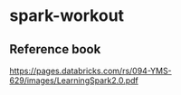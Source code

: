 # spark-workout


## Reference book
https://pages.databricks.com/rs/094-YMS-629/images/LearningSpark2.0.pdf
